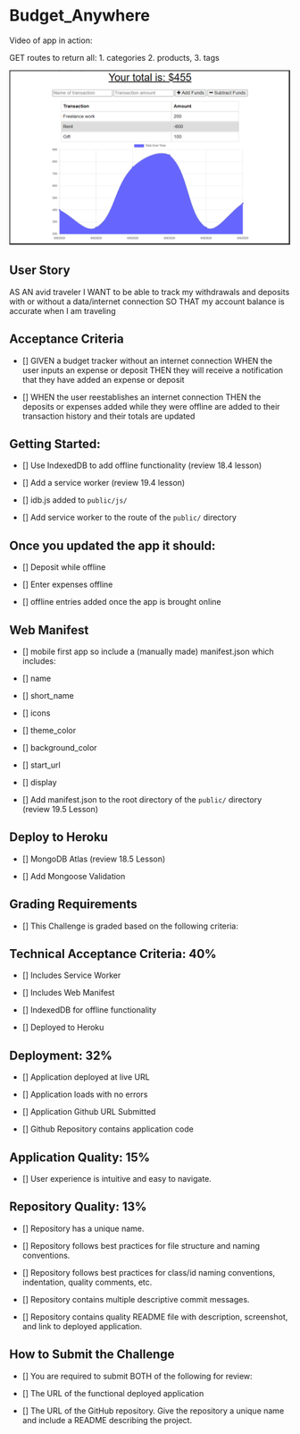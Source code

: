 # Budget_Anywhere



Video of app in action:


GET routes to return all: 1. categories 2. products, 3. tags

![](budget_anywhere-mockup.PNG)



## User Story
AS AN avid traveler
I WANT to be able to track my withdrawals and deposits with or without a data/internet connection
SO THAT my account balance is accurate when I am traveling 


## Acceptance Criteria

- []    GIVEN a budget tracker without an internet connection
        WHEN the user inputs an expense or deposit
        THEN they will receive a notification that they have added an expense or deposit

- []    WHEN the user reestablishes an internet connection
        THEN the deposits or expenses added while they were offline are added to their transaction history and their totals are updated


## Getting Started:


- []    Use IndexedDB to add offline functionality
        (review 18.4 lesson)

- []    Add a service worker
        (review 19.4 lesson)

- []    idb.js added to `public/js/`   
            
- []    Add service worker to the route of the `public/` directory

## Once you updated the app it should:

- []    Deposit while offline

- []    Enter expenses offline

- []    offline entries added once the app is brought online


## Web Manifest

- []    mobile first app so include a (manually made) manifest.json which includes:

- []    name  

- []    short_name

- []    icons

- []    theme_color

- []    background_color

- []    start_url

- []    display

- []    Add manifest.json to the root directory of the `public/` directory
        (review 19.5 Lesson)

## Deploy to Heroku

- []    MongoDB Atlas (review 18.5 Lesson)

- []    Add Mongoose Validation



## Grading Requirements

- [] This Challenge is graded based on the following criteria:



## Technical Acceptance Criteria: 40%
- []    Includes Service Worker

- []    Includes Web Manifest

- []    IndexedDB for offline functionality

- []   Deployed to Heroku

## Deployment: 32%

- []    Application deployed at live URL

- []    Application loads with no errors

- []    Application Github URL Submitted

- []    Github Repository contains application code



## Application Quality: 15%
- []    User experience is intuitive and easy to navigate.


## Repository Quality: 13%
- []    Repository has a unique name.

- []    Repository follows best practices for file structure and naming conventions.

- []    Repository follows best practices for class/id naming conventions, indentation, quality comments, etc.

- []    Repository contains multiple descriptive commit messages.

- []    Repository contains quality README file with description, screenshot, and link to deployed application.




## How to Submit the Challenge
- []    You are required to submit BOTH of the following for review:

- []    The URL of the functional deployed application

- []    The URL of the GitHub repository. Give the repository a unique name and include a README describing the project.